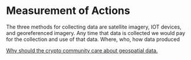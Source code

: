 # Measurement of Actions

The three methods for collecting data are satellite imagery, IOT devices, and georeferenced imagery. Any time that data is collected we would pay for the collection and use of that data. Where, who, how data produced&#x20;

[Why should the crypto community care about geospatial data.​](https://medium.com/@jamesoniam/why-the-crypto-community-should-care-about-geospatial-a-background-primer-32db983cf797%E2%80%8B)
